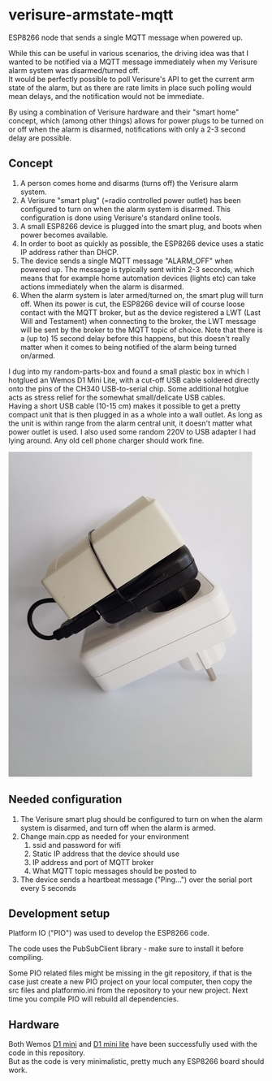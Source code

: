 # verisure-armstate-mqtt

ESP8266 node that sends a single MQTT message when powered up.  

While this can be useful in various scenarios, the driving idea was that I wanted to be notified via a MQTT message immediately when my Verisure alarm system was disarmed/turned off.  
It would be perfectly possible to poll Verisure's API to get the current arm state of the alarm, but as there are rate limits in place such polling would mean delays, and the notification would not be immediate.  

By using a combination of Verisure hardware and their "smart home" concept, which (among other things) allows for power plugs to be turned on or off when the alarm is disarmed, notifications with only a 2-3 second delay are possible.


## Concept

1. A person comes home and disarms (turns off) the Verisure alarm system.
2. A Verisure "smart plug" (=radio controlled power outlet) has been configured to turn on when the alarm system is disarmed. This configuration is done using Verisure's standard online tools.
3. A small ESP8266 device is plugged into the smart plug, and boots when power becomes available.
4. In order to boot as quickly as possible, the ESP8266 device uses a static IP address rather than DHCP.
5. The device sends a single MQTT message "ALARM_OFF" when powered up. The message is typically sent within 2-3 seconds, which means that for example home automation devices (lights etc) can take actions immediately when the alarm is disarmed.
6. When the alarm system is later armed/turned on, the smart plug will turn off. When its power is cut, the ESP8266 device will of course loose contact with the MQTT broker, but as the device registered a LWT (Last Will and Testament) when connecting to the broker, the LWT message will be sent by the broker to the MQTT topic of choice. Note that there is a (up to) 15 second delay before this happens, but this doesn't really matter when it comes to being notified of the alarm being turned on/armed.
  
I dug into my random-parts-box and found a small plastic box in which I hotglued an Wemos D1 Mini Lite, with a cut-off USB cable soldered directly onto the pins of the CH340 USB-to-serial chip. 
Some additional hotglue acts as stress relief for the somewhat small/delicate USB cables.  
Having a short USB cable (10-15 cm) makes it possible to get a pretty compact unit that is then plugged in as a whole into a wall outlet. As long as the unit is within range from the alarm central unit, it doesn't matter what power outlet is used. I also used some random 220V to USB adapter I had lying around. Any old cell phone charger should work fine.



![alt text](https://github.com/mountaindude/verisure-armstate-mqtt/raw/master/img/20180922_132155.jpg "The final result, ready to be inserted into 220 V wall outlet.")




## Needed configuration

1. The Verisure smart plug should be configured to turn on when the alarm system is disarmed, and turn off when the alarm is armed.
2. Change main.cpp as needed for your environment
    1. ssid and password for wifi
    2. Static IP address that the device should use
    3. IP address and port of MQTT broker
    4. What MQTT topic messages should be posted to
3. The device sends a heartbeat message ("Ping...") over the serial port every 5 seconds


## Development setup

Platform IO ("PIO") was used to develop the ESP8266 code.  

The code uses the PubSubClient library - make sure to install it before compiling.

Some PIO related files might be missing in the git repository, if that is the case just create a new PIO project on your local computer, then copy the src files and platformio.ini from the repository to your new project. 
Next time you compile PIO will rebuild all dependencies.  


## Hardware

Both Wemos [D1 mini](https://wiki.wemos.cc/products:d1:d1_mini) and [D1 mini lite](https://wiki.wemos.cc/products:d1:d1_mini_lite) have been successfully used with the code in this repository.  
But as the code is very minimalistic, pretty much any ESP8266 board should work.




